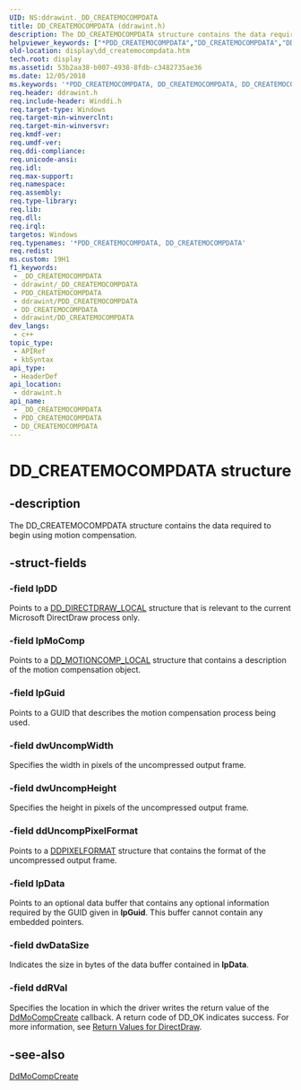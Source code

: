 ```yaml
---
UID: NS:ddrawint._DD_CREATEMOCOMPDATA
title: DD_CREATEMOCOMPDATA (ddrawint.h)
description: The DD_CREATEMOCOMPDATA structure contains the data required to begin using motion compensation.
helpviewer_keywords: ["*PDD_CREATEMOCOMPDATA","DD_CREATEMOCOMPDATA","DD_CREATEMOCOMPDATA structure [Display Devices]","ddrawint/DD_CREATEMOCOMPDATA","ddstrcts_776346bf-3538-4965-b747-a017a7c21514.xml","display.dd_createmocompdata"]
old-location: display\dd_createmocompdata.htm
tech.root: display
ms.assetid: 53b2aa38-b007-4938-8fdb-c3482735ae36
ms.date: 12/05/2018
ms.keywords: '*PDD_CREATEMOCOMPDATA, DD_CREATEMOCOMPDATA, DD_CREATEMOCOMPDATA structure [Display Devices], ddrawint/DD_CREATEMOCOMPDATA, ddstrcts_776346bf-3538-4965-b747-a017a7c21514.xml, display.dd_createmocompdata'
req.header: ddrawint.h
req.include-header: Winddi.h
req.target-type: Windows
req.target-min-winverclnt: 
req.target-min-winversvr: 
req.kmdf-ver: 
req.umdf-ver: 
req.ddi-compliance: 
req.unicode-ansi: 
req.idl: 
req.max-support: 
req.namespace: 
req.assembly: 
req.type-library: 
req.lib: 
req.dll: 
req.irql: 
targetos: Windows
req.typenames: '*PDD_CREATEMOCOMPDATA, DD_CREATEMOCOMPDATA'
req.redist: 
ms.custom: 19H1
f1_keywords:
 - _DD_CREATEMOCOMPDATA
 - ddrawint/_DD_CREATEMOCOMPDATA
 - PDD_CREATEMOCOMPDATA
 - ddrawint/PDD_CREATEMOCOMPDATA
 - DD_CREATEMOCOMPDATA
 - ddrawint/DD_CREATEMOCOMPDATA
dev_langs:
 - c++
topic_type:
 - APIRef
 - kbSyntax
api_type:
 - HeaderDef
api_location:
 - ddrawint.h
api_name:
 - _DD_CREATEMOCOMPDATA
 - PDD_CREATEMOCOMPDATA
 - DD_CREATEMOCOMPDATA
---
```


# DD_CREATEMOCOMPDATA structure


## -description

The DD_CREATEMOCOMPDATA structure contains the data required to begin using motion compensation.

## -struct-fields

### -field lpDD

Points to a <a href="/windows/desktop/api/ddrawint/ns-ddrawint-dd_directdraw_local">DD_DIRECTDRAW_LOCAL</a> structure that is relevant to the current Microsoft DirectDraw process only.

### -field lpMoComp

Points to a <a href="/windows/desktop/api/ddrawint/ns-ddrawint-dd_motioncomp_local">DD_MOTIONCOMP_LOCAL</a> structure that contains a description of the motion compensation object.

### -field lpGuid

Points to a GUID that describes the motion compensation process being used.

### -field dwUncompWidth

Specifies the width in pixels of the uncompressed output frame.

### -field dwUncompHeight

Specifies the height in pixels of the uncompressed output frame.

### -field ddUncompPixelFormat

Points to a <a href="/windows-hardware/drivers/ddi/content/ksmedia/ns-ksmedia-_ddpixelformat">DDPIXELFORMAT</a> structure that contains the format of the uncompressed output frame.

### -field lpData

Points to an optional data buffer that contains any optional information required by the GUID given in <b>lpGuid</b>. This buffer cannot contain any embedded pointers.

### -field dwDataSize

Indicates the size in bytes of the data buffer contained in <b>lpData</b>.

### -field ddRVal

Specifies the location in which the driver writes the return value of the <a href="/windows/desktop/api/ddrawint/nc-ddrawint-pdd_mocompcb_create">DdMoCompCreate</a> callback. A return code of DD_OK indicates success. For more information, see <a href="/windows-hardware/drivers/display/return-values-for-directdraw">Return Values for DirectDraw</a>.

## -see-also

<a href="/windows/desktop/api/ddrawint/nc-ddrawint-pdd_mocompcb_create">DdMoCompCreate</a>

